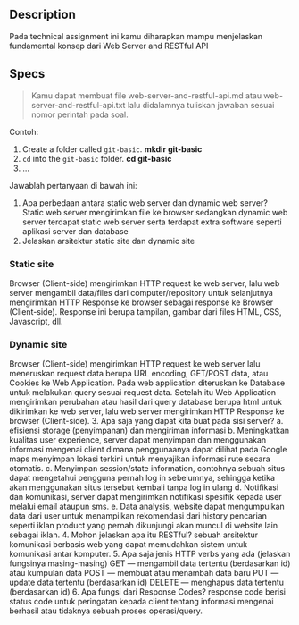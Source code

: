 ## Description
 Pada technical assignment ini kamu diharapkan mampu menjelaskan fundamental konsep dari Web Server and RESTful API

## Specs
 > Kamu dapat membuat file web-server-and-restful-api.md atau web-server-and-restful-api.txt lalu didalamnya tuliskan jawaban sesuai nomor perintah pada soal.

Contoh:
1. Create a folder called `git-basic`. **mkdir git-basic**
2. `cd` into the `git-basic` folder. **cd git-basic**
3. ...

Jawablah pertanyaan di bawah ini:
1. Apa perbedaan antara static web server dan dynamic web server?
Static web server mengirimkan file ke browser sedangkan dynamic web server terdapat static web server serta terdapat extra software seperti aplikasi server dan database
2. Jelaskan arsitektur static site dan dynamic site
### Static site
Browser (Client-side) mengirimkan HTTP request ke web server, lalu web server mengambil data/files dari computer/repository  untuk selanjutnya mengirimkan HTTP Response ke browser sebagai response ke Browser (Client-side). Response ini berupa tampilan, gambar dari files HTML, CSS, Javascript, dll.
### Dynamic site
Browser (Client-side) mengirimkan HTTP request ke web server lalu meneruskan request data berupa URL encoding, GET/POST data, atau Cookies ke Web Application. Pada web application diteruskan ke Database untuk melakukan query sesuai request data. Setelah itu Web Application mengirimkan perubahan atau hasil dari query database berupa html untuk dikirimkan ke web server, lalu web server mengirimkan HTTP Response ke browser (Client-side).
3. Apa saja yang dapat kita buat pada sisi server?
a. efisiensi storage (penyimpanan) dan mengiriman informasi
b. Meningkatkan kualitas user experience, server dapat menyimpan dan menggunakan informasi mengenai client dimana penggunaanya dapat dilihat pada Google maps menyimpan lokasi terkini untuk menyajikan informasi rute secara otomatis.
c. Menyimpan session/state information, contohnya sebuah situs dapat mengetahui pengguna pernah log in sebelumnya, sehingga ketika akan menggunakan situs tersebut kembali tanpa log in ulang
d. Notifikasi dan komunikasi, server dapat mengirimkan notifikasi spesifik kepada user melalui email ataupun sms.
e. Data analysis, website dapat mengumpulkan data dari user untuk menampilkan rekomendasi dari history pencarian seperti iklan product yang pernah dikunjungi akan muncul di website lain sebagai iklan.
4. Mohon jelaskan apa itu RESTful?
sebuah arsitektur komunikasi berbasis web yang dapat memudahkan sistem untuk komunikasi antar komputer.
5. Apa saja jenis HTTP verbs yang ada (jelaskan fungsinya masing-masing)
GET — mengambil data tertentu (berdasarkan id) atau kumpulan data
POST — membuat atau menambah data baru
PUT — update data tertentu (berdasarkan id)
DELETE — menghapus data tertentu (berdasarkan id)
6. Apa fungsi dari Response Codes?
response code berisi status code untuk peringatan kepada client tentang informasi mengenai berhasil atau tidaknya sebuah proses operasi/query. 